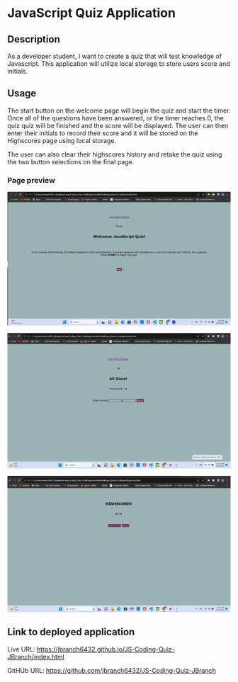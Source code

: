 # JavaScript Quiz Application


## Description

As a developer student, I want to create a quiz that will test knowledge of Javascript. This application will utilize local storage to store users score and initials.

## Usage

The start button on the welcome page will begin the quiz and start the timer. Once all of the questions have been answered, or the timer reaches 0, the quiz quiz will be finished and the score will be displayed. The user can then enter their initials to record their score and it will be stored on the Highscores page using local storage. 

The user can also clear their highscores history and retake the quiz using the two button selections on the final page. 

### Page preview

![JavaScript_Begin_Quiz](./assets/images/JavaScript_Quiz.png)

![End_of_Quiz](./assets/images/Quiz_End.png)

![Highcsores_page](./assets/images/Highscores_Page.png)

## Link to deployed application

Live URL:
https://jbranch6432.github.io/JS-Coding-Quiz-JBranch/index.html

GitHUb URL:
https://github.com/jbranch6432/JS-Coding-Quiz-JBranch





